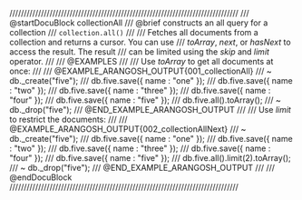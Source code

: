 ////////////////////////////////////////////////////////////////////////////////
/// @startDocuBlock collectionAll
/// @brief constructs an all query for a collection
/// `collection.all()`
///
/// Fetches all documents from a collection and returns a cursor. You can use
/// *toArray*, *next*, or *hasNext* to access the result. The result
/// can be limited using the *skip* and *limit* operator.
///
/// @EXAMPLES
///
/// Use *toArray* to get all documents at once:
///
/// @EXAMPLE_ARANGOSH_OUTPUT{001_collectionAll}
/// ~ db._create("five");
///   db.five.save({ name : "one" });
///   db.five.save({ name : "two" });
///   db.five.save({ name : "three" });
///   db.five.save({ name : "four" });
///   db.five.save({ name : "five" });
///   db.five.all().toArray();
/// ~ db._drop("five");
/// @END_EXAMPLE_ARANGOSH_OUTPUT
///
/// Use *limit* to restrict the documents:
///
/// @EXAMPLE_ARANGOSH_OUTPUT{002_collectionAllNext}
/// ~ db._create("five");
///   db.five.save({ name : "one" });
///   db.five.save({ name : "two" });
///   db.five.save({ name : "three" });
///   db.five.save({ name : "four" });
///   db.five.save({ name : "five" });
///   db.five.all().limit(2).toArray();
/// ~ db._drop("five");
/// @END_EXAMPLE_ARANGOSH_OUTPUT
///
/// @endDocuBlock
////////////////////////////////////////////////////////////////////////////////